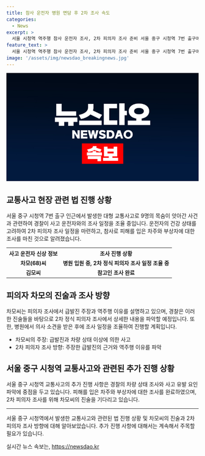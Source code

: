 ```yaml
---
title: 참사 운전자 병원 면담 후 2차 조사 속도
categories:
  - News
excerpt: >
  서울 시청역 역주행 참사 운전자 조사, 2차 피의자 조사 준비 서울 중구 시청역 7번 출구에서 발생한 대형 교통사고로 9명이 사망하고 7명이 다친 사고 현장에 추모 글이 붙어있는 가운데, 경찰은 운전자 차씨와의 2차 피의자 조사 일정을 조율 중이다. 차씨는 사고 직후 갈비뼈 골절로 입원 중이며, 경찰은 차씨의 주장인 급발진과 역주행 이유를 파악할 예정이다. 또한, 다음 주 초 의사 소견을 받고 차씨와 일정을 조율해 2차 피의자 조사를 진행할 예정이다.
feature_text: >
  서울 시청역 역주행 참사 운전자 조사, 2차 피의자 조사 준비 서울 중구 시청역 7번 출구에서 발생한 대형 교통사고로 9명이 사망하고 7명이 다친 사고 현장에 추모 글이 붙어있는 가운데, 경찰은 운전자 차씨와의 2차 피의자 조사 일정을 조율 중이다. 차씨는 사고 직후 갈비뼈 골절로 입원 중이며, 경찰은 차씨의 주장인 급발진과 역주행 이유를 파악할 예정이다. 또한, 다음 주 초 의사 소견을 받고 차씨와 일정을 조율해 2차 피의자 조사를 진행할 예정이다.
image: '/assets/img/newsdao_breakingnews.jpg'
---
```


<p><img src="/assets/img/newsdao_breakingnews.jpg" alt="flaretime 속보" /></p>

<h2 data-ke-size="size26">교통사고 현장 관련 법 진행 상황</h2>

<p data-ke-size="size16">서울 중구 시청역 7번 출구 인근에서 발생한 대형 교통사고로 9명의 목숨이 앗아간 사건과 관련하여 경찰이 사고 운전자와의 조사 일정을 조율 중입니다. 운전자의 건강 상태를 고려하여 2차 피의자 조사 일정을 마련하고, 참사로 피해를 입은 차주와 부상자에 대한 조사를 마친 것으로 알려졌습니다.</p>

<table>
  <tr>
    <th>사고 운전자 신상 정보</th>
    <th>조사 진행 상황</th>
  </tr>
  <tr>
    <td style="text-align: center; height: 17px;"><b>차모(68)씨</b></td>
    <td style="text-align: center; height: 17px;"><b>병원 입원 중, 2차 정식 피의자 조사 일정 조율 중</b></td>
  </tr>
  <tr>
    <td style="text-align: center; height: 17px;"><b>김모씨</b></td>
    <td style="text-align: center; height: 17px;"><b>참고인 조사 완료</b></td>
  </tr>
</table>

<h2 data-ke-size="size26">피의자 차모의 진술과 조사 방향</h2>

<p data-ke-size="size16">차모씨는 피의자 조사에서 급발진 주장과 역주행 이유를 설명하고 있으며, 경찰은 이러한 진술들을 바탕으로 2차 정식 피의자 조사에서 상세한 내용을 파악할 예정입니다. 또한, 병원에서 의사 소견을 받은 후에 조사 일정을 조율하여 진행할 계획입니다.</p>

<ul>
  <li>차모씨의 주장: 급발진과 차량 상태 이상에 의한 사고</li>
  <li>2차 피의자 조사 방향: 주장한 급발진의 근거와 역주행 이유를 파악</li>
</ul>

<h2 data-ke-size="size26">서울 중구 시청역 교통사고와 관련된 추가 진행 상황</h2>

<p data-ke-size="size16">서울 중구 시청역 교통사고의 추가 진행 사항은 경찰의 차량 상태 조사와 사고 유발 요인 파악에 중점을 두고 있습니다. 피해를 입은 차주와 부상자에 대한 조사를 완료하였으며, 2차 피의자 조사를 위해 차모씨의 진술을 기다리고 있습니다.</p>

<hr>

<p data-ke-size="size16">서울 중구 시청역에서 발생한 교통사고와 관련된 법 진행 상황 및 차모씨의 진술과 2차 피의자 조사 방향에 대해 알아보았습니다. 추가 진행 사항에 대해서는 계속해서 주목할 필요가 있습니다.</p>
실시간 뉴스 속보는, <a href="https://newsdao.kr" rel="dofollow">https://newsdao.kr</a>


